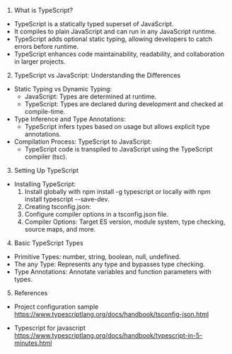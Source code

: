 1. What is TypeScript?

-   TypeScript is a statically typed superset of JavaScript.
-   It compiles to plain JavaScript and can run in any JavaScript runtime.
-   TypeScript adds optional static typing, allowing developers to catch errors before runtime.
-   TypeScript enhances code maintainability, readability, and collaboration in larger projects.

2. TypeScript vs JavaScript: Understanding the Differences

-   Static Typing vs Dynamic Typing:
    * JavaScript: Types are determined at runtime.
    * TypeScript: Types are declared during development and checked at compile-time.
-   Type Inference and Type Annotations:
    * TypeScript infers types based on usage but allows explicit type annotations.
-   Compilation Process: TypeScript to JavaScript:
    * TypeScript code is transpiled to JavaScript using the TypeScript compiler (tsc).

3. Setting Up TypeScript

-   Installing TypeScript:
    1. Install globally with npm install -g typescript or locally with npm install typescript --save-dev.
    2. Creating tsconfig.json:
    3. Configure compiler options in a tsconfig.json file.
    4. Compiler Options: 
       Target ES version, module system, type checking, source maps, and more.

4. Basic TypeScript Types

-   Primitive Types:
    number, string, boolean, null, undefined.
-   The any Type:
    Represents any type and bypasses type checking.
-   Type Annotations:
    Annotate variables and function parameters with types.

5. References

-   Project configuration sample
    https://www.typescriptlang.org/docs/handbook/tsconfig-json.html

-   Typescript for javascript
    https://www.typescriptlang.org/docs/handbook/typescript-in-5-minutes.html